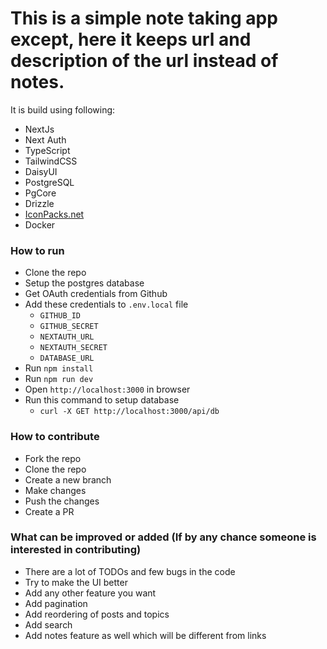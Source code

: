 # This is a simple note taking app except, here it keeps url and description of the url instead of notes.

It is build using following:

- NextJs
- Next Auth
- TypeScript
- TailwindCSS
- DaisyUI
- PostgreSQL
- PgCore
- Drizzle
- [IconPacks.net](https://iconpacks.net/)
- Docker

### How to run

- Clone the repo
- Setup the postgres database
- Get OAuth credentials from Github
- Add these credentials to `.env.local` file
  - `GITHUB_ID`
  - `GITHUB_SECRET`
  - `NEXTAUTH_URL`
  - `NEXTAUTH_SECRET`
  - `DATABASE_URL`
- Run `npm install`
- Run `npm run dev`
- Open `http://localhost:3000` in browser
- Run this command to setup database
  - `curl -X GET http://localhost:3000/api/db`

### How to contribute

- Fork the repo
- Clone the repo
- Create a new branch
- Make changes
- Push the changes
- Create a PR

### What can be improved or added (If by any chance someone is interested in contributing)

- There are a lot of TODOs and few bugs in the code
- Try to make the UI better
- Add any other feature you want
- Add pagination
- Add reordering of posts and topics
- Add search
- Add notes feature as well which will be different from links
